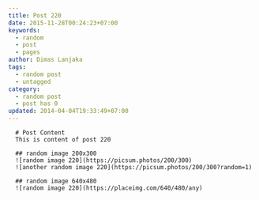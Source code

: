 ```yaml
---
title: Post 220
date: 2015-11-28T00:24:23+07:00
keywords:
  - random
  - post
  - pages
author: Dimas Lanjaka
tags:
  - random post
  - untagged
category:
  - random post
  - post has 0
updated: 2014-04-04T19:33:49+07:00
---
```


      # Post Content
      This is content of post 220

      ## random image 200x300
      ![random image 220](https://picsum.photos/200/300)
      ![another random image 220](https://picsum.photos/200/300?random=1)

      ## random image 640x480
      ![random image 220](https://placeimg.com/640/480/any)
      